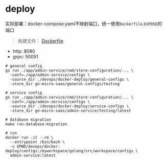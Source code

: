 # deploy

实际部署：docker-compose.yaml不映射端口，统一使用`Dockerfile`.`EXPOSE`的端口

> 构建文件： [Dockerfile](../docker-build/Dockerfile)

* http: 8080
* grpc: 50051

```shell
# general config
go run ./app/admin-service/cmd/store-configuration/... \
  -conf=./app/admin-service/configs \
  -source_dir ./devops/docker-deploy/general-configs \
  -store_dir go-micro-saas/general-configs/testing

# service config
go run ./app/admin-service/cmd/store-configuration/... \
  -conf=./app/admin-service/configs \
  -source_dir ./devops/docker-deploy/service-configs \
  -store_dir go-micro-saas/admin-service/testing/latest
  
# database migration
make run-database-migration
  
# run
docker run -it --rm \
  --entrypoint /bin/bash \
  -v $PWD/devops/docker-deploy/configs:/myworkspace/golang/src/workspace/configs \
  admin-service:latest
```